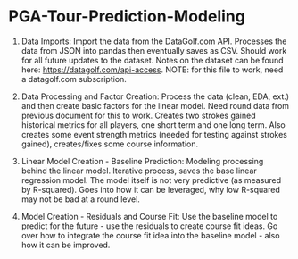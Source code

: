# PGA-Tour-Prediction-Modeling

1. Data Imports:
  Import the data from the DataGolf.com API. Processes the data from JSON into pandas then eventually saves as CSV. Should work for all future updates to the dataset. Notes on the dataset can be found here: https://datagolf.com/api-access. 
NOTE: for this file to work, need a datagolf.com subscription. 
  
2. Data Processing and Factor Creation:
  Process the data (clean, EDA, ext.) and then create basic factors for the linear model. Need round data from previous document for this to work. Creates two strokes gained historical metrics for all players, one short term and one long term. Also creates some event strength metrics (needed for testing against strokes gained), creates/fixes some course information. 
  
3. Linear Model Creation - Baseline Prediction:
  Modeling processing behind the linear model. Iterative process, saves the base linear regression model. The model itself is not very predictive (as measured by R-squared). Goes into how it can be leveraged, why low R-squared may not be bad at a round level. 
  
4. Model Creation - Residuals and Course Fit:
  Use the baseline model to predict for the future - use the residuals to create course fit ideas. Go over how to integrate the course fit idea into the baseline model - also how it can be improved. 
